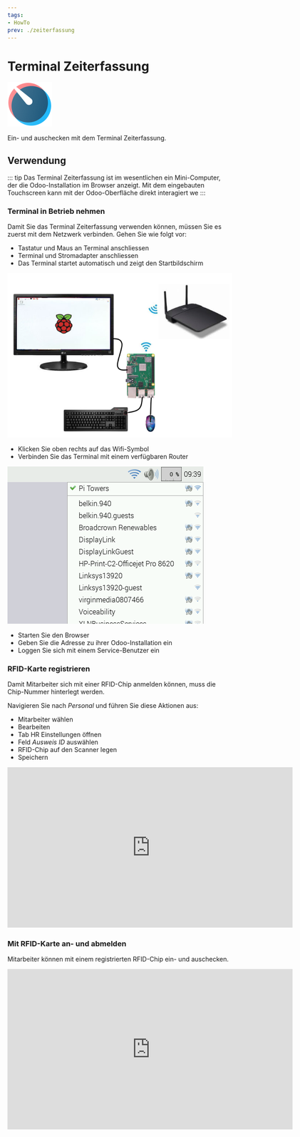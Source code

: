 ```yaml
---
tags:
- HowTo
prev: ./zeiterfassung
---
```

# Terminal Zeiterfassung
![icons_odoo_hr_timesheet](assets/icons_odoo_hr_timesheet.png)

Ein- und auschecken mit dem Terminal Zeiterfassung.

## Verwendung

::: tip
Das Terminal Zeiterfassung ist im wesentlichen ein Mini-Computer, der die Odoo-Installation im Browser anzeigt. Mit dem eingebauten Touchscreen kann mit der Odoo-Oberfläche direkt interagiert we
:::


### Terminal in Betrieb nehmen

Damit Sie das Terminal Zeiterfassung verwenden können, müssen Sie es zuerst mit dem Netzwerk verbinden. Gehen Sie wie folgt vor:

* Tastatur und Maus an Terminal anschliessen
* Terminal und Stromadapter anschliessen
* Das Terminal startet automatisch und zeigt den Startbildschirm

![](assets/raspberry-pi-setup.png)

* Klicken Sie oben rechts auf das Wifi-Symbol
* Verbinden Sie das Terminal mit einem verfügbaren Router

![](assets/raspberry-wifi.png)

* Starten Sie den Browser
* Geben Sie die Adresse zu ihrer Odoo-Installation ein
* Loggen Sie sich mit einem Service-Benutzer ein

### RFID-Karte registrieren

Damit Mitarbeiter sich mit einer RFID-Chip anmelden können, muss die Chip-Nummer hinterlegt werden.

Navigieren Sie nach *Personal* und führen Sie diese Aktionen aus:
* Mitarbeiter wählen
* Bearbeiten
* Tab HR Einstellungen öffnen
* Feld *Ausweis ID* auswählen
* RFID-Chip auf den Scanner legen
* Speichern

<iframe title="vimeo-player" src="https://player.vimeo.com/video/727928057?h=8278678305" width="640" height="360" frameborder="0" allowfullscreen></iframe>

### Mit RFID-Karte an- und abmelden

Mitarbeiter können mit einem registrierten RFID-Chip ein- und auschecken.

<iframe title="vimeo-player" src="https://player.vimeo.com/video/727928034?h=e73bd9eb0f" width="640" height="360" frameborder="0" allowfullscreen></iframe>